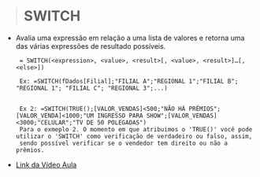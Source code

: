 ># SWITCH
* Avalia uma expressão em relação a uma lista de valores e retorna uma das várias expressões de resultado possíveis.
  ```
   = SWITCH(<expression>, <value>, <result>[, <value>, <result>]…[, <else>])
   
   Ex: =SWITCH(fDados[Filial];"FILIAL A";"REGIONAL 1";"FILIAL B"; "REGIONAL 1"; "FILIAL C"; "REGIONAL 3";...)
   
   
   Ex 2: =SWITCH(TRUE();[VALOR_VENDAS]<500;"NÃO HÁ PRÊMIOS";[VALOR_VENDA]<1000;"UM INGRESSO PARA SHOW";[VALOR_VENDAS]<3000;"CELULAR";"TV DE 50 POLEGADAS")
   Para o exmeplo 2. O momento em que atribuimos o 'TRUE()' você pode utilizar o 'SWITCH' como verificação de verdadeiro ou falso, assim, 
   sendo possível verificar se o vendedor tem direito ou não a prêmios.
  ```
* [Link da Vídeo Aula](https://www.youtube.com/watch?v=ERD0eMk71EY&list=PLWfPHxJoa7zvhuFU0saAaZsCVkrjDRGaN&index=5)
